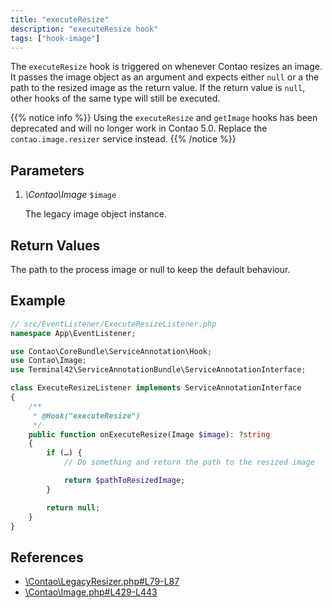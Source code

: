 ```yaml
---
title: "executeResize"
description: "executeResize hook"
tags: ["hook-image"]
---
```


The `executeResize` hook is triggered on whenever Contao resizes an image. It
passes the image object as an argument and expects either `null` or a the path
to the resized image as the return value. If the return value is `null`, other 
hooks of the same type will still be executed.

{{% notice info %}}
Using the `executeResize` and `getImage` hooks has been deprecated and will no 
longer work in Contao 5.0. Replace the `contao.image.resizer` service instead.
{{% /notice %}}


## Parameters

1. *\Contao\Image* `$image`

    The legacy image object instance.


## Return Values

The path to the process image or null to keep the default behaviour.


## Example

```php
// src/EventListener/ExecuteResizeListener.php
namespace App\EventListener;

use Contao\CoreBundle\ServiceAnnotation\Hook;
use Contao\Image;
use Terminal42\ServiceAnnotationBundle\ServiceAnnotationInterface;

class ExecuteResizeListener implements ServiceAnnotationInterface
{
    /**
     * @Hook("executeResize")
     */
    public function onExecuteResize(Image $image): ?string
    {
        if (…) {
            // Do something and return the path to the resized image

            return $pathToResizedImage;
        }

        return null;
    }
}
```


## References

* [\Contao\LegacyResizer.php#L79-L87](https://github.com/contao/contao/blob/4.7.6/core-bundle/src/Image/LegacyResizer.php#L79-L87)
* [\Contao\Image.php#L429-L443](https://github.com/contao/contao/blob/4.7.6/core-bundle/src/Resources/contao/library/Contao/Image.php#L429-L443)
